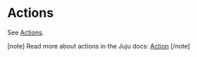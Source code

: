 # Actions

See [Actions](https://charmhub.io/hockeypuck-k8s/actions).

[note]
Read more about actions in the Juju docs: [Action](https://documentation.ubuntu.com/juju/3.6/reference/action/)
[/note]